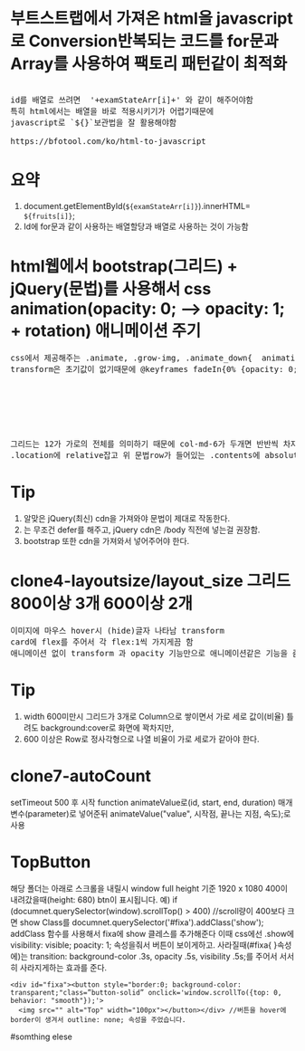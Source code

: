 # 부트스트랩에서 가져온 html을 javascript로 Conversion반복되는 코드를 for문과 Array를 사용하여  팩토리 패턴같이 최적화 
<pre>
<!--  '<text id= '+examStateArr[i]+'></text>'   -->
id를 배열로 쓰려면  '+examStateArr[i]+' 와 같이 해주어야함
특히 html에서는 배열을 바로 적용시키기가 어렵기때문에 
javascript로 `${}`보관법을 잘 활용해야함

https://bfotool.com/ko/html-to-javascript
</pre>

# 요약
1. document.getElementById(`${examStateArr[i]}`).innerHTML= `${fruits[i]}`;
2. Id에 for문과 같이 사용하는 배열할당과 배열로 사용하는 것이 가능함



# html웹에서 bootstrap(그리드) + jQuery(문법)를 사용해서 css animation(opacity: 0; --> opacity: 1; + rotation) 애니메이션 주기
<pre>
css에서 제공해주는 .animate, .grow-img, .animate_down{  animation:fadeIn 1s forwards ease-in; transition:2s ease-in-out;}를 사용
transform은 초기값이 없기때문에 @keyframes fadeIn{0% {opacity: 0;}100%{opacity: 1;}} 키프레임을 사용함.

<div class= "row">
 <div class="col-md-6 map"></div>
 <div class="col-md-6 map"></div>
</div>
그리드는 12가 가로의 전체를 의미하기 때문에 col-md-6가 두개면 반반씩 차지한다 
.location에 relative잡고 위 문법row가 들어있는 .contents에 absolute한다음   top:0; left:0; right:0;으로 양쪽 공간을 준걸 볼 수 있다. 
</pre>

# Tip
1. 알맞은 jQuery(최신) cdn을 가져와야 문법이 제대로 작동한다.
2. <script defer src="java.js"></script>는 무조건 defer를 해주고, jQuery cdn은 /body 직전에 넣는걸 권장함.
3. bootstrap 또한 cdn을 가져와서 넣어주어야 한다.


# clone4-layoutsize/layout_size 그리드 800이상 3개 600이상 2개
<pre>
이미지에 마우스 hover시 (hide)글자 나타남 transform
card에 flex를 주어서 각 flex:1씩 가지게끔 함
애니메이션 없이 transform 과 opacity 기능만으로 애니메이션같은 기능을 줌
</pre>

# Tip 
1. width 600미만시 그리드가 3개로 Column으로 쌓이면서 가로 세로 값이(비율) 틀려도 background:cover로 화면에 꽉차지만,
2. 600 이상은 Row로 정사각형으로 나열 비율이 가로 세로가 같아야 한다. 




# clone7-autoCount

setTimeout 500 후 시작
function animateValue로(id, start, end, duration) 매개변수(parameter)로 넣어준뒤 animateValue("value", 시작점, 끝나는 지점, 속도);로 사용


# TopButton

해당 폴더는 아래로 스크롤을 내릴시 window full height 기준  1920 x 1080  400이 내려갔을때(height: 680) btn이 표시됩니다.
예) if (documnet.querySelector(window).scrollTop() > 400) //scroll량이 400보다 크면 show Class를 documnet.querySelector('#fixa').addClass('show');
    addClass 함수를 사용해서 fixa에 show 클레스를 추가해준다 이때 css에선 .show에 visibility: visible; poacity: 1; 속성을줘서 버튼이 보이게하고.
    사라질때(#fixa{ }속성에)는 transition: background-color .3s, opacity .5s, visibility .5s;를 주어서 서서히 사라지게하는 효과를 준다. 

    <div id="fixa"><button style="border:0; background-color: transparent;"class=”button-solid” onclick='window.scrollTo({top: 0, behavior: "smooth"});'>
      <img src="" alt="Top" width="100px"></button></div> //버튼을 hover에 border이 생겨서 outline: none; 속성을 주었습니다.

#somthing elese

